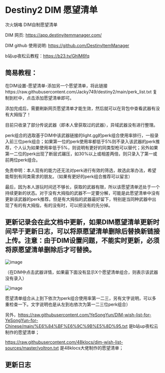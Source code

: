 # Destiny2 DIM 愿望清单

次火锅咯 DIM自制愿望清单

DIM 网页: https://app.destinyitemmanager.com/

DIM github 使用说明: https://github.com/DestinyItemManager

b站up夜松云教程：https://b23.tv/GhlM6fq

## 简易教程：
在DIM设置-愿望清单-添加另一个愿望清单，将此链接https://raw.githubusercontent.com/Jacky749/destiny2/main/perk_list.txt 复制到栏中，点击添加愿望清单即可。

添加完成后，需要刷新网页愿望清单才能生效，然后就可以在背包中查看武器有没有大拇指了！


目前只收录了部分传说武器（即本人曾获取过的武器），异域武器没有进行整理。

perk组合的选取基于DIM中该武器链接的light.gg的perk组合使用率排行，一般录入前三位perk组合；如果第一位的perk使用率都低于5%则不录入该武器的perk推荐，个人认为如果使用率低于5%，则说明有更好的同类型枪可以替代；另外如果第一二位的perk出现了断层式碾压，如30%以上或相差两倍，则只录入了第一或前两位perk组合。

免责申明：本人现有的能力还无法对perk进行有效的筛选，故选此笨办法，希望能帮到有同类需求的朋友。（如果有更好的perk组合推荐可以留言）

最后，因为本人游玩时间还不够长，获取的武器有限，所以该愿望清单还处于一个持续更新的状态。对于没有大拇指的武器不一定要分解，可能是此愿望清单中没有更新该武器的perk推荐。但是有大拇指的武器最好留下，特别是当同种武器中出现了有的有大拇指，有的没有时，可以把没有的先分掉。

## 更新记录会在此文档中更新，如果DIM愿望清单更新时间早于更新日志，可以将原愿望清单删除后替换新链接上传。注意：由于DIM设置问题，不能实时更新，必须将原愿望清单删除后才可替换。

![image](https://github.com/Jacky749/destiny2/assets/79360737/8da02af2-dbe1-4ef9-9b08-bbaf945551e4)


（在DIM中点击武器详情，如果最下面没有显示X个愿望清单组合，则表示该武器没有录入）

![image](https://github.com/Jacky749/destiny2/assets/79360737/8089f9ae-1f66-404a-9c21-b0086a0c07bb)

愿望清单组合从上到下依次为perk组合使用率第一二三，另有文字说明，可以多重检查一下。文字说明也是从左到右依次为第一二三位perk组合）

另外，https://raw.githubusercontent.com/YeSongYun/DIM-wish-list-for-YeSongYun-for-Chinese/main/%E6%84%BF%E6%9C%9B%E5%8D%95.txt 是b站up夜松云制作的愿望清单；

https://raw.githubusercontent.com/48klocs/dim-wish-list-sources/master/voltron.txt 是48klocs大佬制作的愿望清单；

## 更新日志


